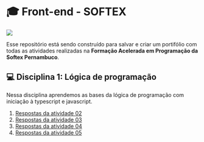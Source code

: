 # 🎓 Front-end - SOFTEX

![](https://i.ytimg.com/vi/HqaWK3M1Ta8/maxresdefault.jpg)

Esse repositório está sendo construído para salvar e criar um portifólio com todas as atividades realizadas na **Formação Acelerada em Programação da Softex Pernambuco**.

## 💻 Disciplina 1: Lógica de programação
Nessa disciplina aprendemos as bases da lógica de programação com iniciação à typescript e javascript.

1. [Respostas da atividade 02](https://github.com/cabarros3/frontend-softex/tree/main/logica/atividade_02)
2. [Respostas da atividade 03](https://github.com/cabarros3/frontend-softex/tree/main/logica/atividade_03)
3. [Respostas da atividade 04](https://github.com/cabarros3/frontend-softex/tree/main/logica/atividade_04)
4. [Respostas da atividade 05](https://github.com/cabarros3/frontend-softex/tree/main/logica/atividade_05)
